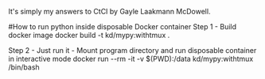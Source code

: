 It's simply my answers to CtCI by Gayle Laakmann McDowell.

#How to run python inside disposable Docker container
Step 1 - Build docker image
docker build -t kd/mypy:withtmux .

Step 2 - Just run it - Mount program directory and run disposable container in interactive mode
docker run --rm -it -v $(PWD):/data kd/mypy:withtmux /bin/bash
